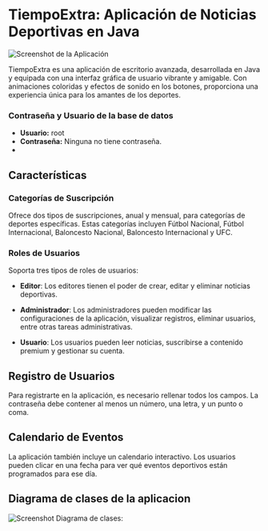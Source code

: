 # TiempoExtra: Aplicación de Noticias Deportivas en Java

![Screenshot de la Aplicación](https://i.imgur.com/sN5Rp5r.png)

TiempoExtra es una aplicación de escritorio avanzada, desarrollada en Java y equipada con una interfaz gráfica de usuario vibrante y amigable. Con animaciones coloridas y efectos de sonido en los botones, proporciona una experiencia única para los amantes de los deportes.

### Contraseña y Usuario de la base de datos
- **Usuario:** root
- **Contraseña:** Ninguna no tiene contraseña.
- 
## Características

### Categorías de Suscripción
Ofrece dos tipos de suscripciones, anual y mensual, para categorías de deportes específicas. Estas categorías incluyen Fútbol Nacional, Fútbol Internacional, Baloncesto Nacional, Baloncesto Internacional y UFC. 

### Roles de Usuarios
Soporta tres tipos de roles de usuarios:

- **Editor**: Los editores tienen el poder de crear, editar y eliminar noticias deportivas.
   
- **Administrador**: Los administradores pueden modificar las configuraciones de la aplicación, visualizar registros, eliminar usuarios, entre otras tareas administrativas.
   
- **Usuario**: Los usuarios pueden leer noticias, suscribirse a contenido premium y gestionar su cuenta.

## Registro de Usuarios
Para registrarte en la aplicación, es necesario rellenar todos los campos. La contraseña debe contener al menos un número, una letra, y un punto o coma.

## Calendario de Eventos
La aplicación también incluye un calendario interactivo. Los usuarios pueden clicar en una fecha para ver qué eventos deportivos están programados para ese día.

## Diagrama de clases de la aplicacion

![Screenshot Diagrama de clases:](https://i.imgur.com/NS1EAhu.png)

